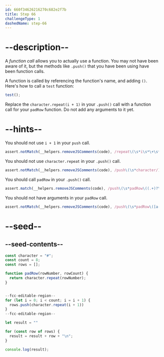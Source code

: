 ```yaml
---
id: 660f34626216270c682e2f7b
title: Step 66
challengeType: 1
dashedName: step-66
---
```


# --description--

A <dfn>function call</dfn> allows you to actually use a function. You may not have been aware of it, but the methods like `.push()` that you have been using have been function calls.

A function is called by referencing the function's name, and adding `()`. Here's how to call a `test` function:

```js
test();
```

Replace the `character.repeat(i + 1)` in your `.push()` call with a function call for your `padRow` function. Do not add any arguments to it yet.

# --hints--

You should not use `i + 1` in your `push` call.

```js
assert.notMatch(__helpers.removeJSComments(code), /repeat\(\s*i\s*\+\s*1\s*\)/);
```

You should not use `character.repeat` in your `.push()` call.

```js
assert.notMatch(__helpers.removeJSComments(code), /push\(\s*character/);
```

You should call `padRow` in your `.push()` call.

```js
assert.match(__helpers.removeJSComments(code), /push\(\s*padRow\((.+)?\)\)/);
```

You should not have arguments in your `padRow` call.

```js
assert.notMatch(__helpers.removeJSComments(code), /push\(\s*padRow\([a-z\d,\{\}\[\]]+\)\)/);
```

# --seed--

## --seed-contents--

```js
const character = "#";
const count = 8;
const rows = [];

function padRow(rowNumber, rowCount) {
  return character.repeat(rowNumber);
}


--fcc-editable-region--
for (let i = 0; i < count; i = i + 1) {
  rows.push(character.repeat(i + 1))
}
--fcc-editable-region--

let result = ""

for (const row of rows) {
  result = result + row + "\n";
}

console.log(result);
```
